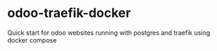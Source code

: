 # odoo-traefik-docker
Quick start for odoo websites running with postgres and traefik using docker compose
